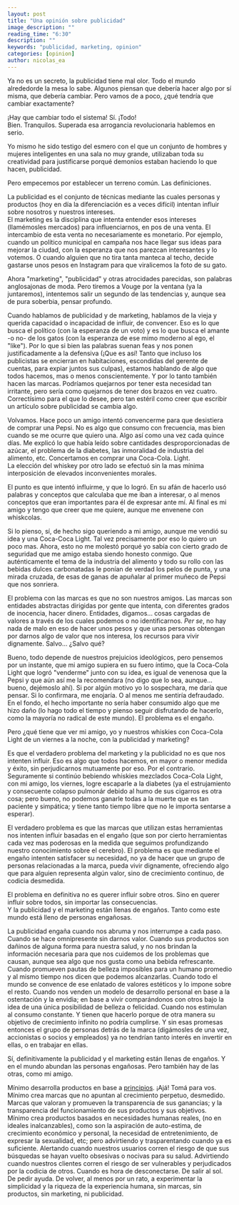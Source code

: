 ```yaml
---
layout: post
title: "Una opinión sobre publicidad"
image_description: ""
reading_time: "6:30"
description: ""
keywords: "publicidad, marketing, opinion"
categories: [opinion]
author: nicolas_ea
---
```


Ya no es un secreto, la publicidad tiene mal olor. Todo el mundo alrededorde la mesa lo sabe. Algunos piensan que debería hacer algo por sí misma, que debería cambiar.
Pero vamos de a poco, ¿qué tendría que cambiar exactamente?

¡Hay que cambiar todo el sistema! Sí. ¡Todo!<br>Bien. Tranquilos. Superada esa arrogancia revolucionaria hablemos en serio.

Yo mismo he sido testigo del esmero con el que un conjunto de hombres y mujeres inteligentes en una sala no muy grande, utilizaban toda su creatividad para justificarse porqué demonios estaban haciendo lo que hacen, publicidad.

Pero empecemos por establecer un terreno común. Las definiciones.

La publicidad es el conjunto de técnicas mediante las cuales personas y productos (hoy en día la diferenciación es a veces difícil) intentan influir sobre nosotros y nuestros intereses.<br>
El marketing es la disciplina que intenta entender esos intereses (llamémosles mercados) para influenciarnos, en pos de una venta. El intercambio de esta venta no necesariamente es monetario. Por ejemplo, cuando un político municipal en campaña nos hace llegar sus ideas para mejorar la ciudad, con la esperanza que nos parezcan interesantes y lo votemos. O cuando alguien que no tira tanta manteca al techo, decide gastarse unos pesos en Instagram para que viralicemos la foto de su gato.

Ahora "marketing", "publicidad" y otras atrocidades parecidas, son palabras anglosajonas de moda. Pero tiremos a Vouge  por la ventana (ya la juntaremos), intentemos salir un segundo de las tendencias y, aunque sea de pura soberbia, pensar profundo.

Cuando hablamos de publicidad y de marketing, hablamos de la vieja y querida capacidad o incapacidad de influir, de convencer.
Eso es lo que busca el político (con la esperanza de un voto) y es lo que busca el amante -o no- de los gatos (con la esperanza de ese mimo moderno al ego, el "like").
Por lo que si bien las palabras suenan feas y nos ponen justificadamente a la defensiva  (¡Que es así! Tanto que incluso los publicistas se encierran en habitaciones, escondidas del gerente de cuentas, para expiar juntos sus culpas), estamos hablando de algo que todos hacemos, mas o menos conscientemente. Y por lo tanto también hacen las marcas. Podríamos quejarnos por tener esta necesidad tan irritante, pero sería como quejarnos de tener dos brazos en vez cuatro. Correctísimo para el que lo desee, pero tan estéril como creer que escribir un artículo sobre publicidad se cambia algo.

Volvamos. Hace poco un amigo intentó convencerme para que desistiera de comprar una Pepsi. No es algo que consumo con frecuencia, mas bien cuando se me ocurre que quiero una. Algo así como una vez cada quince días. Me explicó lo que había leído sobre cantidades desproporcionadas de azúcar, el problema de la diabetes, las inmoralidad de industria del alimento, etc. Concertamos en comprar una Coca-Cola. Light.
<br>
La elección del whiskey por otro lado se efectuó sin la mas mínima interposición de elevados inconvenientes morales.

El punto es que intentó influirme, y que lo logró. En su afán de hacerlo usó palabras y conceptos que calculaba que me iban a interesar, o al menos conceptos que eran importantes para él de expresar ante mí. Al final es mi amigo y tengo que creer que me quiere, aunque me envenene con whiskcolas.

Si lo pienso, sí, de hecho sigo queriendo a mi amigo, aunque me vendió su idea y una Coca-Coca Light. Tal vez precisamente por eso lo quiero un poco mas. Ahora, esto no me molestó porqué yo sabía con cierto grado de seguridad que me amigo estaba siendo honesto conmigo. Que auténticamente el tema de la industria del alimento y todo su rollo con las bebidas dulces carbonatadas le ponían de verdad los pelos de punta, y una mirada cruzada, de esas de ganas de apuñalar al primer muñeco de Pepsi que nos sonriera.

El problema con las marcas es que no son nuestros amigos. Las marcas son entidades abstractas dirigidas por gente que intenta, con diferentes grados de inocencia, hacer dinero. Entidades, digamos... cosas cargadas de valores a través de los cuales podemos o no identificarnos. <i>Per se</i>, no hay nada de malo en eso de hacer unos pesos y que unas personas obtengan por darnos algo de valor que nos interesa, los recursos para vivir dignamente. Salvo... ¿Salvo qué?

Bueno, todo depende de nuestros prejuicios ideológicos, pero pensemos por un instante, que mi amigo supiera en su fuero íntimo, que la Coca-Cola Light que logró "venderme" junto con su idea, es igual de venenosa que la Pepsi y que aún así me la recomendara (no digo que lo sea, aunque... bueno, dejémoslo ahí). Si por algún motivo yo lo sospechara, me daría que pensar.  Si lo confirmara, me enojaría. O al menos me sentiría defraudado. En el fondo, el hecho importante no sería haber consumido algo que me hizo daño (lo hago todo el tiempo y pienso seguir disfrutando de hacerlo, como la mayoría no radical de este mundo). El problema es el engaño.

Pero ¿qué tiene que ver mi amigo, yo y nuestros whiskies con Coca-Cola Light de un viernes a la noche, con la publicidad y marketing?

Es que el verdadero problema del marketing y la publicidad no es que nos intenten influir. Eso es algo que todos hacemos, en mayor o menor medida y éxito, sin perjudicarnos mutuamente por eso. Por el contrario. Seguramente si continúo bebiendo whiskies mezclados Coca-Cola Light, con mi amigo, los viernes, logre escaparle a la diabetes (ya el estrujamiento y consecuente colapso pulmonár debido al humo de sus cigarros es otra cosa; pero bueno, no podemos ganarle todas a la muerte que es tan paciente y simpática; y tiene tanto tiempo libre que no le importa sentarse a esperar).

El verdadero problema es que las marcas que utilizan estas herramientas nos intenten influir basadas en el engaño (que son por cierto herramientas cada vez mas poderosas en la medida que seguimos profundizando nuestro conocimiento sobre el cerebro). El problema es que mediante el engaño intenten satisfacer su necesidad, no ya de hacer que un grupo de personas relacionadas a la marca, pueda vivir dignamente, ofreciendo algo que para alguien representa algún valor, sino de crecimiento continuo, de codicia desmedida.

El problema en definitiva no es querer influir sobre otros. Sino en querer influir sobre todos, sin importar las consecuencias.
<br>
Y la publicidad y el marketing están llenas de engaños. Tanto como este mundo está lleno de personas engañosas.

La publicidad engaña cuando nos abruma y nos interrumpe a cada paso. Cuando se hace omnipresente sin darnos valor. Cuando sus productos son dañinos de alguna forma para nuestra salud, y no nos brindan la información necesaria para que nos cuidemos de los problemas que causan, aunque sea algo que nos gusta como una bebida refrescante. Cuando promueven pautas de belleza imposibles para un humano promedio y al mismo tiempo nos dicen que podemos alcanzarlas. Cuando todo el mundo se convence de ese enlatado de valores estéticos y lo impone sobre el resto. Cuando nos venden un modelo de desarrollo personal en base a la ostentación y la envidia; en base a vivir comparándonos con otros bajo la idea de una única posibilidad de belleza o felicidad. Cuando nos estimulan al consumo constante. Y tienen que hacerlo porque de otra manera su objetivo de crecimiento infinito no podría cumplirse. Y sin esas promesas entonces el grupo de personas detrás de la marca (digámosles de una vez, accionistas o socios y empleados) ya no tendrían tanto interés en invertir en ellas, o en trabajar en ellas.  

Sí, definitivamente la publicidad y el marketing están llenas de engaños. Y en el mundo abundan las personas engañosas. Pero también hay de las otras, como mi amigo.

Mínimo desarrolla productos en base a <a href="/manifiesto/">principios</a>. ¡Ajá! Tomá para vos.
<br>
Mínimo crea marcas que no apuntan al crecimiento perpetuo, desmedido. Marcas que valoran y promueven la transparencia de sus ganancias; y la transparencia del funcionamiento de sus productos y sus objetivos.
<br>
Mínimo crea productos basados en necesidades humanas reales, (no en ideales inalcanzables), como son la aspiración de auto-estima, de crecimiento económico y personal, la necesidad de entretenimiento, de expresar la sexualidad, etc; pero advirtiendo y trasparentando cuando ya es suficiente. Alertando cuando nuestros usuarios corren el riesgo de que sus búsquedas se hayan vuelto obsesivas o nocivas para su salud. Advirtiendo cuando nuestros clientes corren el riesgo de ser vulnerables y perjudicados por la codicia de otros. Cuando es hora de desconectarse. De salir al sol. De pedir ayuda. De volver, al menos por un rato, a experimentar la simplicidad y la riqueza de la experiencia humana, sin marcas, sin productos, sin marketing, ni publicidad.
